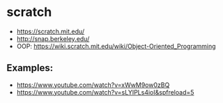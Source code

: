 # scratch

- https://scratch.mit.edu/
- http://snap.berkeley.edu/
- OOP: https://wiki.scratch.mit.edu/wiki/Object-Oriented_Programming

## Examples:
- https://www.youtube.com/watch?v=xWwM9ow0zBQ
- https://www.youtube.com/watch?v=sLYIPLs4ioI&spfreload=5
